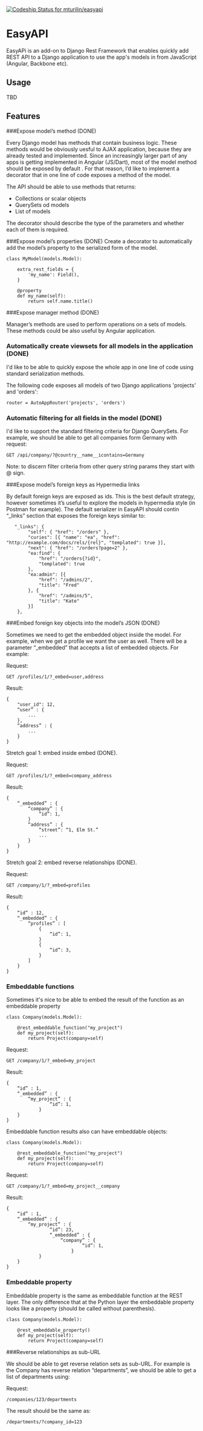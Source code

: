 [ ![Codeship Status for mturilin/easyapi](https://www.codeship.io/projects/2e5c6390-11cf-0132-4008-2e82e33412c9/status)](https://www.codeship.io/projects/33130)

EasyAPI
=======

EasyAPi is an add-on to Django Rest Framework that enables quickly add REST API to 
a Django application to use the app's models in from JavaScript (Angular, Backbone etc).

## Usage

TBD


## Features

###Expose model’s method (DONE)

Every Django model has methods that contain business logic. These methods would be obviously uesful to AJAX application,
because they are already tested and implemented. Since an increasingly larger part of any apps is getting implemented in Angular (JS/Dart),
most of the model method should be exposed by default . For that reason, I’d like to implement a decorator that in one line of code
exposes a method of the model.

The API should be able to use methods that returns:

 - Collections or scalar objects
 - QuerySets od models
 - List of models

The decorator should describe the type of the parameters and whether each of them is required.

###Expose model’s properties (DONE)
Create a decorator to automatically add the model’s property to the serialized form of the model.

    class MyModel(models.Model):

        extra_rest_fields = {
            'my_name': Field(),
        }

        @property
        def my_name(self):
            return self.name.title()

###Expose manager method (DONE)

Manager’s methods are used to perform operations on a sets of models. These methods could be also useful by
Angular application.


### Automatically create viewsets for all models in the application (DONE)

I'd like to be able to quickly expose the whole app in one line of code using standard serialization methods.

The following code exposes all models of two Django applications 'projects' and 'orders':

    router = AutoAppRouter('projects', 'orders')


### Automatic filtering for all fields in the model (DONE)

I'd like to support the standard filtering criteria for Django QuerySets. For example, we should be able to get all
companies form Germany with request:

    GET /api/company/?@country__name__icontains=Germany

Note: to discern filter criteria from other query string params they start with @ sign.


###Expose model’s foreign keys as Hypermedia links

By default foreign keys are exposed as ids. This is the best default strategy, however sometimes it’s useful to explore the models in hypermedia style (in Postman for example). The default serializer in EasyAPI should contin “_links” section that exposes the foreign keys similar to:

       "_links": {
            "self": { "href": "/orders" },
            "curies": [{ "name": "ea", "href": "http://example.com/docs/rels/{rel}", "templated": true }],
            "next": { "href": "/orders?page=2" },
            "ea:find": {
                "href": "/orders{?id}",
                "templated": true
            },
            "ea:admin": [{
                "href": "/admins/2",
                "title": "Fred"
            }, {
                "href": "/admins/5",
                "title": "Kate"
            }]
        },

###Embed foreign key objects into the model’s JSON (DONE)

Sometimes we need to get the embedded object inside the model. For example, when we get a profile we want the user as well. There will be a parameter “_embedded” that accepts a list of embedded objects. For example:

Request:

    GET /profiles/1/?_embed=user,address

Result:

    {
        "user_id": 12,
        “user” : {
            ...
        },
        “address” : {
            ...
        }
    }

Stretch goal 1: embed inside embed (DONE).

Request:

    GET /profiles/1/?_embed=company_address

Result:

    {
        “_embedded” : {
            “company” : {
                “id”: 1,
            }
            “address” : {
                “street”: “1, Elm St.”
                ...
            }
        }
    }

Stretch goal 2: embed reverse relationships (DONE).

Request:

    GET /company/1/?_embed=profiles

Result:

    {
        “id” : 12,
        “_embedded” : {
            “profiles” : [
                {
                    “id”: 1,
                }
                {
                    “id”: 3,
                }
            ]
        }
    }

### Embeddable functions

Sometimes it's nice to be able to embed the result of the function as an embeddable property

    class Company(models.Model):

        @rest_embeddable_function("my_project")
        def my_project(self):
            return Project(company=self)


Request:

    GET /company/1/?_embed=my_project

Result:

    {
        “id” : 1,
        “_embedded” : {
            “my_project” : {
                    “id”: 1,
                }
        }
    }

Embeddable function results also can have embeddable objects:

    class Company(models.Model):

        @rest_embeddable_function("my_project")
        def my_project(self):
            return Project(company=self)


Request:

    GET /company/1/?_embed=my_project__company

Result:

    {
        “id” : 1,
        “_embedded” : {
            “my_project” : {
                    “id”: 23,
                    “_embedded” : {
                        “company” : {
                                “id”: 1,
                            }
                }
        }
    }


### Embeddable property

Embeddable property is the same as embeddable function at the REST layer. The only difference that at the Python layer
the embeddable property looks like a property (should be called without parenthesis).

    class Company(models.Model):

        @rest_embeddable_property()
        def my_project(self):
            return Project(company=self)



###Reverse relationships as sub-URL

We should be able to get reverse relation sets as sub-URL. For example is the Company has reverse relation “departments”, we should be able to get a list of departments using:

Request:

    /companies/123/departments

The result should be the same as:

    /departments/?company_id=123